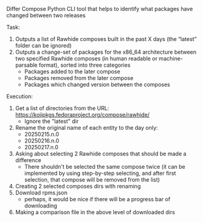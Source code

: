 Differ Compose
Python CLI tool that helps to identify what packages have changed between two releases


Task:
1. Outputs a list of Rawhide composes built in the past X days (the “latest” folder can be ignored)
2. Outputs a change-set of packages for the x86_64 architecture between two specified Rawhide composes (in human readable or machine-parsable format), sorted into three categories
    - Packages added to the later compose
    - Packages removed from the later compose
    - Packages which changed version between the composes

Execution:
1. Get a list of directories from the URL: https://kojipkgs.fedoraproject.org/compose/rawhide/
    - Ignore the "latest" dir
2. Rename the original name of each entity to the day only:
    - 20250215.n.0
    - 20250216.n.0
    - 20250217.n.0
3. Asking about selecting 2 Rawhide composes that should be made a difference
    - There shouldn't be selected the same compose twice (it can be implemented by using step-by-step selecting, and after first selection, that compose will be removed from the list)
4. Creating 2 selected composes dirs with renaming
5. Download rpms.json
    - perhaps, it would be nice if there will be a progress bar of downloading
6. Making a comparison file in the above level of downloaded dirs 
